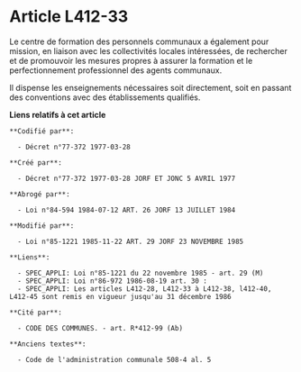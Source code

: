 # Article L412-33

Le centre de formation des personnels communaux a également pour mission, en liaison avec les collectivités locales
intéressées, de rechercher et de promouvoir les mesures propres à assurer la formation et le perfectionnement professionnel
des agents communaux.

Il dispense les enseignements nécessaires soit directement, soit en passant des conventions avec des établissements
qualifiés.

**Liens relatifs à cet article**

	**Codifié par**:

	  - Décret n°77-372 1977-03-28

	**Créé par**:

	  - Décret n°77-372 1977-03-28 JORF ET JONC 5 AVRIL 1977

	**Abrogé par**:

	  - Loi n°84-594 1984-07-12 ART. 26 JORF 13 JUILLET 1984

	**Modifié par**:

	  - Loi n°85-1221 1985-11-22 ART. 29 JORF 23 NOVEMBRE 1985

	**Liens**:

	  - SPEC_APPLI: Loi n°85-1221 du 22 novembre 1985 - art. 29 (M)
	  - SPEC_APPLI: Loi n°86-972 1986-08-19 art. 30 :
	  - SPEC_APPLI: Les articles L412-28, L412-33 à L412-38, l412-40, L412-45 sont remis en vigueur jusqu'au 31 décembre 1986

	**Cité par**:

	  - CODE DES COMMUNES. - art. R*412-99 (Ab)

	**Anciens textes**:

	  - Code de l'administration communale 508-4 al. 5
